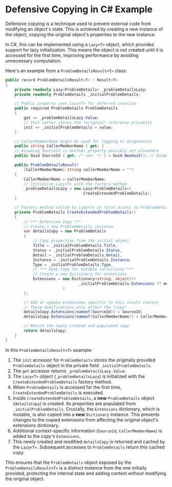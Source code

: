 # Defensive Copying in C# Example

Defensive copying is a technique used to prevent external code from
modifying an object's state. This is achieved by creating a new
instance of the object, copying the original object's properties to the
new instance.

In C#, this can be implemented using a `Lazy<T>` object, which provides
support for lazy initialization. This means the object is not created
until it is accessed for the first time, improving performance by
avoiding unnecessary computation.

Here's an example from a `ProblemDetailsResult<T>` class:

```C#
public record ProblemDetailsResult<T> : Result<T>
{
    private readonly Lazy<ProblemDetails> _problemDetailsLazy;
    private readonly ProblemDetails _initialProblemDetails;

    // Public property uses Lazy<T> for deferred creation
    public required ProblemDetails ProblemDetails
    {
        get => _problemDetailsLazy.Value;
        // Init setter stores the *original* reference privately
        init => _initialProblemDetails = value;
    }

    // CallerMemberName might be used for logging or diagnostics
    public string CallerMemberName { get; }
    // Assuming SourceId is another property possibly set elsewhere
    public Guid SourceId { get; /* set; */ } = Guid.NewGuid(); // Example

    public ProblemDetailsResult(
        [CallerMemberName] string callerMemberName = "")
    {
        CallerMemberName = callerMemberName;
        // Initialize Lazy<T> with the factory method
        _problemDetailsLazy = new Lazy<ProblemDetails>(
                                  CreateExtendedProblemDetails);
    }

    // Factory method called by Lazy<T> on first access to ProblemDetails
    private ProblemDetails CreateExtendedProblemDetails()
    {
        // *** Defensive Copy ***
        // Create a new ProblemDetails instance
        var detailsCopy = new ProblemDetails
        {
            // Copy properties from the initial object
            Title = _initialProblemDetails.Title,
            Status = _initialProblemDetails.Status,
            Detail = _initialProblemDetails.Detail,
            Instance = _initialProblemDetails.Instance,
            Type = _initialProblemDetails.Type,
            // *** Deep Copy for mutable collections ***
            // Create a new dictionary for extensions
            Extensions = new Dictionary<string, object?>(
                                _initialProblemDetails.Extensions ?? new()
                         )
        };

        // Add or update extensions specific to this result context
        // These modifications only affect the *copy*
        detailsCopy.Extensions[nameof(SourceId)] = SourceId;
        detailsCopy.Extensions[nameof(CallerMemberName)] = CallerMemberName;

        // Return the newly created and populated copy
        return detailsCopy;
    }
}
```

In this `ProblemDetailsResult<T>` example:

1.  The `init` accessor for `ProblemDetails` stores the originally provided `ProblemDetails` object in the private field `_initialProblemDetails`.
2.  The `get` accessor returns `_problemDetailsLazy.Value`.
3.  The `Lazy<T>` object (`_problemDetailsLazy`) is initialized with the `CreateExtendedProblemDetails` factory method.
4.  When `ProblemDetails` is accessed for the first time, `CreateExtendedProblemDetails` is executed.
5.  Inside `CreateExtendedProblemDetails`, a **new** `ProblemDetails` object (`detailsCopy`) is created. Its properties are populated from `_initialProblemDetails`. Crucially, the `Extensions` dictionary, which is mutable, is also copied into a **new** `Dictionary` instance. This prevents changes to the copied extensions from affecting the original object's extensions dictionary.
6.  Additional context-specific information (`SourceId`, `CallerMemberName`) is added to the *copy's* `Extensions`.
7.  This newly created and modified `detailsCopy` is returned and cached by the `Lazy<T>`. Subsequent accesses to `ProblemDetails` return this cached copy.

This ensures that the `ProblemDetails` object exposed by the `ProblemDetailsResult<T>` is a distinct instance from the one initially provided, protecting the internal state and adding context without modifying the original object.
